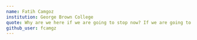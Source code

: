 ```yaml
---
name: Fatih Camgoz
institution: George Brown College
quote: Why are we here if we are going to stop now? If we are going to stop now why did we come this far?
github_user: fcamgz
---
```

